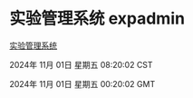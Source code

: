 # 实验管理系统 expadmin
[实验管理系统](http://219.139.197.74:56808/expadmin-782313d2-e1b1-4ea7-932e-3a55e6a1a4d0/)

2024年 11月 01日 星期五 08:20:02 CST

2024年 11月 01日 星期五 00:20:02 GMT
